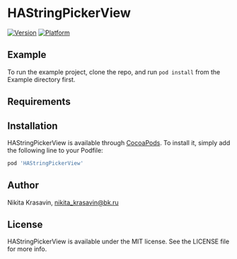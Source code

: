 # HAStringPickerView

[![Version](https://img.shields.io/cocoapods/v/HAStringPickerView.svg?style=flat)](https://cocoapods.org/pods/HAStringPickerView)
[![Platform](https://img.shields.io/cocoapods/p/HAStringPickerView.svg?style=flat)](https://cocoapods.org/pods/HAStringPickerView)

## Example

To run the example project, clone the repo, and run `pod install` from the Example directory first.

## Requirements

## Installation

HAStringPickerView is available through [CocoaPods](https://cocoapods.org). To install
it, simply add the following line to your Podfile:

```ruby
pod 'HAStringPickerView'
```

## Author

Nikita Krasavin, nikita_krasavin@bk.ru

## License

HAStringPickerView is available under the MIT license. See the LICENSE file for more info.
